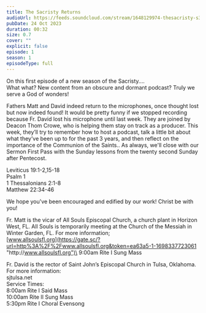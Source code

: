 ```yaml
---
title: The Sacristy Returns
audioUrl: https://feeds.soundcloud.com/stream/1648129974-thesacristy-s3e1-the-sacristy-returns.mp
pubDate: 24 Oct 2023
duration: 00:32
size: 0.7
cover: ""
explicit: false
episode: 1
season: 1
episodeType: full
---
```

On this first episode of a new season of the Sacristy….\
What what? New content from an obscure and dormant podcast? Truly we serve a God of wonders!

Fathers Matt and David indeed return to the microphones, once thought lost but now indeed found! It would be pretty funny if we stopped recording because Fr. David lost his microphone until last week. They are joined by Deacon Thom Crowe, who is helping them stay on track as a producer. This week, they’ll try to remember how to host a podcast, talk a little bit about what they’ve been up to for the past 3 years, and then reflect on the importance of the Communion of the Saints.. As always, we'll close with our Sermon First Pass with the Sunday lessons from the twenty second Sunday after Pentecost.

Leviticus 19:1-2,15-18\
Psalm 1\
1 Thessalonians 2:1-8\
Matthew 22:34-46

We hope you've been encouraged and edified by our work! Christ be with you!

Fr. Matt is the vicar of All Souls Episcopal Church, a church plant in Horizon West, FL. All Souls is temporarily meeting at the Church of the Messiah in Winter Garden, FL. For more information;\
[www.allsoulsfl.org](https://gate.sc/?url=http%3A%2F%2Fwww.allsoulsfl.org&token=ea63a5-1-1698337723061 "http\://www.allsoulsfl.org")\
9:00am Rite I Sung Mass

Fr. David is the rector of Saint John’s Episcopal Church in Tulsa, Oklahoma. For more information:\
sjtulsa.net\
Service Times:\
8:00am Rite I Said Mass\
10:00am Rite II Sung Mass\
5:30pm Rite I Choral Evensong